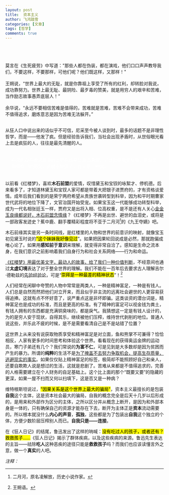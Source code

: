 ```yaml
---
layout: post
title:  资本主义
author: 飞鸿踏雪
categories: [文章]
tags: [哲学]
comments: true
---
```

<p style="
    border-radius: 15px 50px;
    background: var(--oc-gray-1);
    padding: 20px;
    
">
<font face="SimSun">

莫言在《生死疲劳》中写道："那些人都在伪装，都在演戏，他们口口声声教导我们，不要这样，不要那样，可他们呢？他们既这样，又那样！"  <br>
<br>
王朔说，“世界上最大的无耻，就是你靠祖上享受了所有的红利，却转脸对我说，成功靠努力。世界上最无耻、最阴险、最歹毒的赞美，就是用穷人的艰辛和苦难，当作励志故事愚弄底层人！”  <br>
<br>
余华说，“永远不要相信苦难是值得的，苦难就是苦难，苦难不会带来成功，苦难不值得追求，磨炼意志是因为苦难无法躲开。” <br>
<br>
</font></p>

从狂人口中说出来的话似乎不可信，尼采至今被人谈到时，最多的话题不是非理性哲学，而是——他发了疯。但是经验告诉我们，当社会出现矛盾时，从世俗眼光看上去是疯狂的人，往往是最先清醒的人。


<p style="
    color:white;
    border-radius: 15px 50px;
    background: var(--oc-grape-5);
    padding: 20px;
    
"> 
我们可以被欺骗，因为骗局总有一天会被揭穿，但你不能用<strong>在场的存在者</strong>这些形而上的东西来让我当真理，并且拒绝接受反驳，完全忽略我自己的感受，这就不地道了，而且是一种病。</p> 

以前看《红楼梦》，喜欢**木石前盟**的爱情，叹惜黛玉和宝钗的咏絮才、停机德。后来看多了，才知道林黛玉和宝钗人家可都是带着大把银子进贾府的，才有资格谈爱情。成年后我们看到的是荣宁两府希望从贵族世袭转型到科举，因为和平时期曹家世代武将的地位下降了，文官治国开始受宠。如果宝玉这一代能够成功转型科举，成为一代名相张廷玉一样，贾府又是出将入相、位高权重，是不是还有人关心[金金玉良缘都说好，木石前盟念情缘](https://www.cloudhan.me/%E8%AF%97%E8%AF%8D/2024/05/17/hlm.html)？《红楼梦》不再是出世、避世的血泪史，或将是一部政客发迹史？蕉中鹿、翻手覆精彩程度将不亚于二月河[^fn1]的《九王夺嫡》吧。

木石前缘其实是另一条时间线，是红楼里的人物和世界的前意识的映射，就像宝玉初见黛玉时说的<mark>“这个妹妹我好像见过</mark>”。如果把因果轮回说成是必然，那就跑偏成唯心论了。如果用**感知前于意识**来理解，就变得非常自洽了。感知是生命之流本身，在我们意识之前影响着我们自身行为和社会关系网络——行为和命运。

<ins>《红楼梦》用最优美文字，最动人的故事，给了我们一种价值判断</ins>，不经意间也通过**太虚幻境**表达了对于整全世界的理解。我们不能在一百年后去要求古人理解吉尔·德勒兹的<ins>先验经验论</ins>，可是“<mark>崇拜是一种最差的精神状态</mark>”！[^fn2]

人们经常在闲聊中夸赞的人物中常常是两类人，一种是精神富足，一种是有钱人。人们总是自然而然把他们对立开来，而且似乎非主流的远离社会避世的人更容易获得追捧。这就有点不怀好意了，说严重点这是非坏即骗。这类谈资的潜台词是，精神富足也是成功的标准，而且是更高的标准。有了精神的富足可以视金钱为粪土，有钱人拥有的东西都是充满铜臭味的，都是戾气。我猜想这一定是有钱人设计的，为的是穷人安于现状，自得其乐，继续被他们压榨，维持世代剥削的地位。普通人说这些，并乐此不疲的时候，是不是需要看清自己是不是站错了位置？

这世界上从来没有说获取物质享受和精神富足是对立面，鱼和熊掌不可兼得？恰恰相反，人家有更多的时间思考和体验这个世界。看看现在的获得奥运金牌的运动员，寒门子弟还有几个？我们常说的**为富不仁**，可是见到是大多数却是因为贫困而产生的暴力。所谓的**纯粹**的生活不是<ins>为了掩盖不去努力争取机会，提高生存质量，逃避现实的事实</ins>。如果仅仅贴上精神富足的标签，极简却不能照顾好自己和亲人，还要自欺欺人说是想过的生活，这就是悲剧了。苦难从来都是不值得追求的，完善的人格需要建立在个人财务的自足基础上。这个比上面的那个“既要又要”的隐藏的更深，如果一屋不扫而又何以扫填下，这是否又是一种病？

维特根斯坦说过，<mark>"因果关系是这个世界上最大的骗局"</mark>，资本主义最擅长的是包装**自我**这个主体，这是资本社会最大的骗局，自我的概念完全是后天十几岁以后形成的，是用来和外部作为区分的主体，之所以区分并从概念上断开，是因为和外部本身是一体的，只有确保自己的资源才能存在下去，断开为主体正是**资本**流动需要的。所以根本就没什么**内心的声音**，**孤独**，这些都是为了包装出**自我**这个独立的个体，方便少数阶层压榨别人而已。**自我只是——连接**。
 
在《狂人日记》的结尾，鲁迅发出了这样的呐喊：<mark>没有吃过人的孩子，或者还有？救救孩子……</mark>《狂人日记》揭示了群体疾病，以及这些疾病的来源。鲁迅先生表达的主旨——祛除**吃人**这种恶疾的途径只能是**救救孩子**吗？而我们也应该读懂言外之意，做一个**真实**的人吧。

*注释：*  

[^fn1]:二月河，原名凌解放，历史小说作家。
[^fn2]:王朔语。
